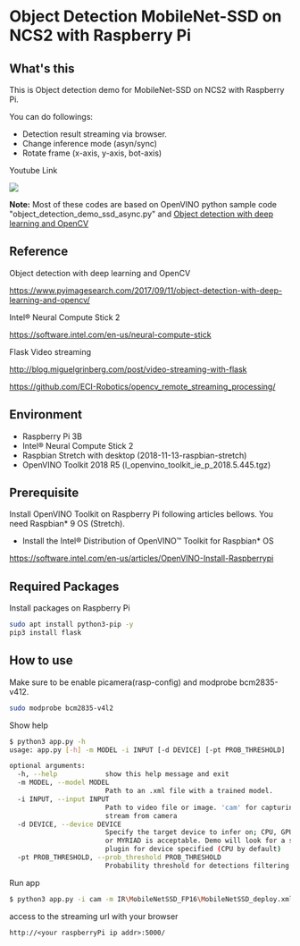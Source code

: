 # Object Detection MobileNet-SSD on NCS2 with Raspberry Pi

## What's this

This is Object detection demo for MobileNet-SSD on NCS2 with Raspberry Pi.

You can do followings:
* Detection result streaming via browser.
* Change inference mode (asyn/sync)
* Rotate frame (x-axis, y-axis, bot-axis)

Youtube Link

[![](https://img.youtube.com/vi/Ey78julifqw/0.jpg)](https://www.youtube.com/watch?v=Ey78julifqw)

**Note:**
Most of these codes are based on OpenVINO python sample code "object_detection_demo_ssd_async.py"
and [Object detection with deep learning and OpenCV]( https://www.pyimagesearch.com/2017/09/11/object-detection-with-deep-learning-and-opencv/) 

## Reference

Object detection with deep learning and OpenCV

https://www.pyimagesearch.com/2017/09/11/object-detection-with-deep-learning-and-opencv/

Intel® Neural Compute Stick 2

https://software.intel.com/en-us/neural-compute-stick

Flask Video streaming

http://blog.miguelgrinberg.com/post/video-streaming-with-flask

https://github.com/ECI-Robotics/opencv_remote_streaming_processing/

## Environment

* Raspberry Pi 3B
* Intel® Neural Compute Stick 2
* Raspbian Stretch with desktop  (2018-11-13-raspbian-stretch)
* OpenVINO Toolkit 2018 R5 (l_openvino_toolkit_ie_p_2018.5.445.tgz)

## Prerequisite

Install OpenVINO Toolkit on Raspberry Pi following articles bellows.
You need Raspbian* 9 OS (Stretch).

* Install the Intel® Distribution of OpenVINO™ Toolkit for Raspbian* OS

https://software.intel.com/en-us/articles/OpenVINO-Install-Raspberrypi


## Required Packages

Install packages on Raspberry Pi

```sh
sudo apt install python3-pip -y
pip3 install flask
```

## How to use

Make sure to be enable picamera(rasp-config) and modprobe bcm2835-v412.

```sh
sudo modprobe bcm2835-v4l2
```

Show help
```sh
$ python3 app.py -h
usage: app.py [-h] -m MODEL -i INPUT [-d DEVICE] [-pt PROB_THRESHOLD]

optional arguments:
  -h, --help            show this help message and exit
  -m MODEL, --model MODEL
                        Path to an .xml file with a trained model.
  -i INPUT, --input INPUT
                        Path to video file or image. 'cam' for capturing video
                        stream from camera
  -d DEVICE, --device DEVICE
                        Specify the target device to infer on; CPU, GPU, FPGA
                        or MYRIAD is acceptable. Demo will look for a suitable
                        plugin for device specified (CPU by default)
  -pt PROB_THRESHOLD, --prob_threshold PROB_THRESHOLD
                        Probability threshold for detections filtering
```

Run app

```sh
$ python3 app.py -i cam -m IR\MobileNetSSD_FP16\MobileNetSSD_deploy.xml -d MYRIAD
```

access to the streaming url with your browser

```txt
http://<your raspberryPi ip addr>:5000/
```
